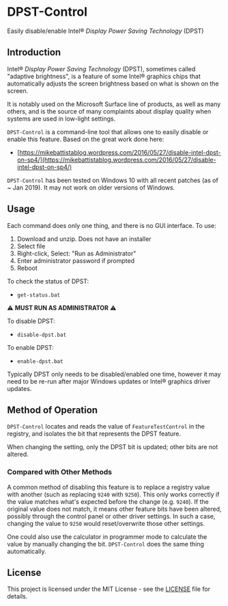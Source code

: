 # DPST-Control
Easily disable/enable Intel&reg; *Display Power Saving Technology* (DPST)

## Introduction

Intel&reg; *Display Power Saving Technology* (DPST), sometimes called "adaptive brightness", is a feature of some Intel&reg; graphics chips that automatically adjusts the screen brightness based on what is shown on the screen.

It is notably used on the Microsoft Surface line of products, as well as many others, and is the source of many complaints about display quality when systems are used in low-light settings.

`DPST-Control` is a command-line tool that allows one to easily disable or enable this feature.  Based on the great work done here:

* [https://mikebattistablog.wordpress.com/2016/05/27/disable-intel-dpst-on-sp4/](https://mikebattistablog.wordpress.com/2016/05/27/disable-intel-dpst-on-sp4/)

`DPST-Control` has been tested on Windows 10 with all recent patches (as of ~ Jan 2019).  It may not work on older versions of Windows.


## Usage

Each command does only one thing, and there is no GUI interface. To use:
1. Download and unzip. Does not have an installer
2. Select file
2. Right-click, Select: "Run as Administrator"
3. Enter administrator password if prompted
4. Reboot

To check the status of DPST:
* `get-status.bat`

:warning: **MUST RUN AS ADMINISTRATOR** :warning:

To disable DPST:
* `disable-dpst.bat`

To enable DPST:
* `enable-dpst.bat`

Typically DPST only needs to be disabled/enabled one time, however it may need to be re-run after major Windows updates or Intel&reg; graphics driver updates.


## Method of Operation

`DPST-Control` locates and reads the value of `FeatureTestControl` in the registry, and isolates the bit that represents the DPST feature.

When changing the setting, only the DPST bit is updated; other bits are not altered.


### Compared with Other Methods

A common method of disabling this feature is to replace a registry value with another (such as replacing `9240` with `9250`).  This only works correctly if the value matches what's expected before the change (e.g. `9240`).  If the original value does not match, it means other feature bits have been altered, possibly through the control panel or other driver settings.  In such a case, changing the value to `9250` would reset/overwrite those other settings.

One could also use the calculator in programmer mode to calculate the value by manually changing the bit.  `DPST-Control` does the same thing automatically.

## License

This project is licensed under the MIT License - see the [LICENSE](LICENSE) file for details.

